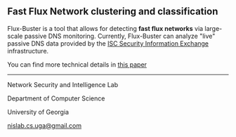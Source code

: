 ## Fast Flux Network clustering and classification ##

Flux-Buster is a tool that allows for detecting **fast flux networks** via large-scale passive DNS monitoring. Currently, Flux-Buster can analyze "live" passive DNS data provided by the [ISC Security Information Exchange](https://security.isc.org/) infrastructure.

You can find more technical details in [this paper](http://code.google.com/p/fluxbuster/downloads/detail?name=FluxBuster-TDSC.pdf)


---

Network Security and Intelligence Lab

Department of Computer Science

University of Georgia

[nislab.cs.uga@gmail.com](mailto:nislab.cs.uga@gmail.com)
